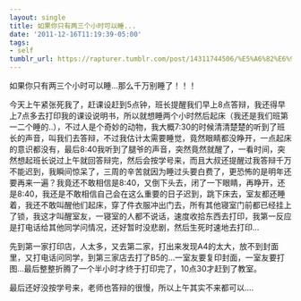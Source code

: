 ```yaml
---
layout: single
title: 如果你只有两三个小时可以睡...
date: '2011-12-16T11:19:39-05:00'
tags:
- self
tumblr_url: https://rapturer.tumblr.com/post/14311744506/%E5%A6%82%E6%9E%9C%E4%BD%A0%E5%8F%AA%E6%9C%89%E4%B8%A4%E4%B8%89%E4%B8%AA%E5%B0%8F%E6%97%B6%E5%8F%AF%E4%BB%A5%E7%9D%A1
---
```

如果你只有两三个小时可以睡…那么千万别睡了！！！

今天上午紧张死我了，赶课设赶到5点钟，班长提醒我们早上8点答辩，我还得早上7点多去打印我的课设说明书，所以就想睡两个小时然后起床（我还是我们班第一二个睡的..），不过人是个奇妙的动物，我大概7:30的时候清清楚楚的听到了班长的声音，叫我们去答辩，不过我估计太需要睡觉，竟然眼睛都没睁开，一点起床的意识都没有，最后8:40我听到了腿爷的声音，突然竟然就醒了，一看时间，突然想起班长说过上午就回答辩完，然后会按学号来，而且大叔还提醒过我答辩千万不能迟到，我瞬间惊呆了，三周的辛苦就因为睡过头要白费了，更恐怖的是明年还要再来一遍？我竟还不敢相信是8:40，又倒下头去，闭了一下眼睛，再睁开，还是8:40，我还是不敢相信自己会在这么重要的日子迟到，跳下床去，室友都还睡着，我还不敢叫醒他们起床，穿了件衣服冲出门去，所有其他寝室门前都已经挂上了锁，我这才叫醒室友，一寝室的人都不说话，速度收拾东西去打印，我第一反应是打电话给其他同学问情况，还好暂时没悲剧，然后生死时速地去打印…

先到第一家打印店，人太多，又去第二家，打出来发现A4的太大，放不到封面里，又打电话问同学，到第三家店去打了B5的…一室友要复印封面，一室友要打图…最后整整折腾了一个半小时才终于打印完了，10点30才赶到了教室。

最后还好没按学号来，老师也答辩的很慢，所以上午其实不来都可以….

